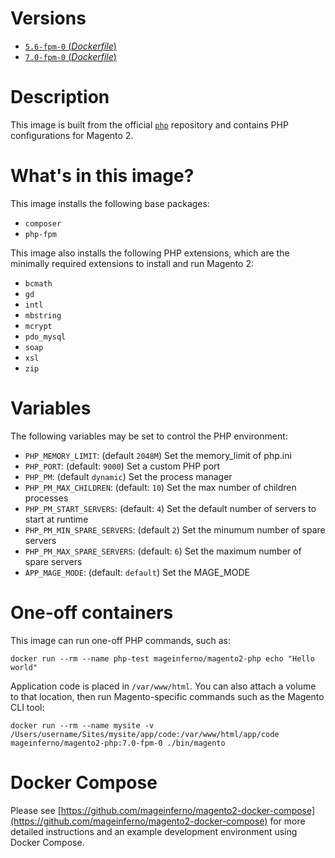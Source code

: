 # Versions

- [`5.6-fpm-0` (_Dockerfile_)](https://github.com/mageinferno/docker-magento2-php/tree/5.6-fpm-0/Dockerfile)
- [`7.0-fpm-0` (_Dockerfile_)](https://github.com/mageinferno/docker-magento2-php/tree/7.0-fpm-0/Dockerfile)

# Description

This image is built from the official [`php`](https://hub.docker.com/_/php/) repository and contains PHP configurations for Magento 2.

# What's in this image?

This image installs the following base packages:

- `composer`
- `php-fpm`

This image also installs the following PHP extensions, which are the minimally required extensions to install and run Magento 2:

- `bcmath`
- `gd`
- `intl`
- `mbstring`
- `mcrypt`
- `pdo_mysql`
- `soap`
- `xsl`
- `zip`

# Variables

The following variables may be set to control the PHP environment:

- `PHP_MEMORY_LIMIT`: (default `2048M`) Set the memory_limit of php.ini
- `PHP_PORT`: (default: `9000`) Set a custom PHP port
- `PHP_PM`: (default `dynamic`) Set the process manager
- `PHP_PM_MAX_CHILDREN`: (default: `10`) Set the max number of children processes
- `PHP_PM_START_SERVERS`: (default: `4`) Set the default number of servers to start at runtime
- `PHP_PM_MIN_SPARE_SERVERS`: (default `2`) Set the minumum number of spare servers
- `PHP_PM_MAX_SPARE_SERVERS`: (default: `6`) Set the maximum number of spare servers
- `APP_MAGE_MODE`: (default: `default`) Set the MAGE_MODE

# One-off containers

This image can run one-off PHP commands, such as:

`docker run --rm --name php-test mageinferno/magento2-php echo "Hello world"`

Application code is placed in `/var/www/html`. You can also attach a volume to that location, then run Magento-specific commands such as the Magento CLI tool:

`docker run --rm --name mysite -v /Users/username/Sites/mysite/app/code:/var/www/html/app/code mageinferno/magento2-php:7.0-fpm-0 ./bin/magento`

# Docker Compose

Please see [https://github.com/mageinferno/magento2-docker-compose](https://github.com/mageinferno/magento2-docker-compose) for more detailed instructions and an example development environment using Docker Compose.
